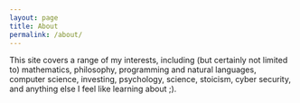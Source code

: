 ```yaml
---
layout: page
title: About
permalink: /about/
---
```


This site covers a range of my interests, including (but certainly not limited to) mathematics, philosophy, programming and natural languages, computer science, investing, psychology, science, stoicism, cyber security, and anything else I feel like learning about ;).
